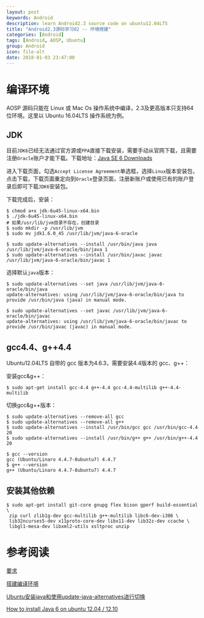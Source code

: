 ```yaml
---
layout: post
keywords: Android
description: learn Android2.3 source code on ubuntu12.04LTS
title: "Android2.3源码学习02 -- 环境搭建"
categories: [Android]
tags: [Android, AOSP, Ubuntu]
group: Android
icon: file-alt
date: 2018-01-03 23:47:00
---
```


# 编译环境

AOSP 源码只能在 Linux 或 Mac Os 操作系统中编译，2.3及更高版本只支持64位环境。这里以 Ubuntu 16.04LTS 操作系统为例。

## JDK

目前`JDK6`已经无法通过官方源或`PPA`直接下载安装，需要手动从官网下载，且需要注册`Oracle`账户才能下载。下载地址：[Java SE 6 Downloads](http://www.oracle.com/technetwork/java/javase/downloads/java-archive-downloads-javase6-419409.html)

<!--excerpt-->

进入下载页面，勾选`Accept License Agreement`单选框，选择`Linux`版本安装包，点击下载，下载页面重定向到`Oracle`登录页面，注册新账户或使用已有的账户登录后即可下载`JDK6`安装包。

下载完成后，安装：

    $ chmod a+x jdk-6u45-linux-x64.bin
    $ ./jdk-6u45-linux-x64.bin
    # 如果/usr/lib/jvm目录不存在，创建目录
    $ sudo mkdir -p /usr/lib/jvm
    $ sudo mv jdk1.6.0_45 /usr/lib/jvm/java-6-oracle

    $ sudo update-alternatives --install /usr/bin/java java /usr/lib/jvm/java-6-oracle/bin/java 1
    $ sudo update-alternatives --install /usr/bin/javac javac /usr/lib/jvm/java-6-oracle/bin/javac 1

选择默认`java`版本：

    $ sudo update-alternatives --set java /usr/lib/jvm/java-6-oracle/bin/java
    update-alternatives: using /usr/lib/jvm/java-6-oracle/bin/java to provide /usr/bin/java (java) in manual mode.

    $ sudo update-alternatives --set javac /usr/lib/jvm/java-6-oracle/bin/javac
    update-alternatives: using /usr/lib/jvm/java-6-oracle/bin/javac to provide /usr/bin/javac (javac) in manual mode.

## gcc4.4、g++4.4

Ubuntu12.04LTS 自带的 gcc 版本为4.6.3，需要安装4.4版本的 gcc、g++：

安装gcc&g++：

    $ sudo apt-get install gcc-4.4 g++-4.4 gcc-4.4-multilib g++-4.4-multilib

切换gcc&g++版本：

    $ sudo update-alternatives --remove-all gcc
    $ sudo update-alternatives --remove-all g++
    $ sudo update-alternatives --install /usr/bin/gcc gcc /usr/bin/gcc-4.4 20
    $ sudo update-alternatives --install /usr/bin/g++ g++ /usr/bin/g++-4.4 20

    $ gcc --version
    gcc (Ubuntu/Linaro 4.4.7-8ubuntu7) 4.4.7
    $ g++ --version
    g++ (Ubuntu/Linaro 4.4.7-8ubuntu7) 4.4.7

## 安装其他依赖

    $ sudo apt-get install git-core gnupg flex bison gperf build-essential \
     zip curl zlib1g-dev gcc-multilib g++-multilib libc6-dev-i386 \
     lib32ncurses5-dev x11proto-core-dev libx11-dev lib32z-dev ccache \
     libgl1-mesa-dev libxml2-utils xsltproc unzip

# 参考阅读

[要求](https://source.android.com/source/requirements)

[搭建编译环境](https://source.android.com/source/initializing)

[Ubuntu安装java和使用update-java-alternatives进行切换](https://faner.gitlab.io/blog/2017/07/22/ubuntu%E5%AE%89%E8%A3%85%E5%92%8C%E5%88%87%E6%8D%A2JDK/)

[How to install Java 6 on ubuntu 12.04 / 12.10](https://warpedtimes.wordpress.com/2012/11/22/how-to-install-java-6-on-ubuntu-12-04-12-10/)